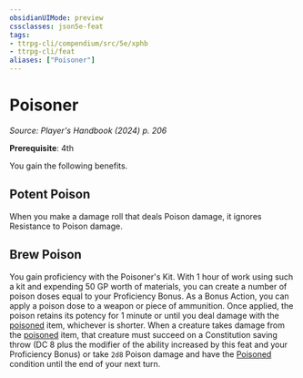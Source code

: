 ```yaml
---
obsidianUIMode: preview
cssclasses: json5e-feat
tags:
- ttrpg-cli/compendium/src/5e/xphb
- ttrpg-cli/feat
aliases: ["Poisoner"]
---
```

# Poisoner
*Source: Player's Handbook (2024) p. 206*  

**Prerequisite**: 4th

You gain the following benefits.

## Potent Poison

When you make a damage roll that deals Poison damage, it ignores Resistance to Poison damage.

## Brew Poison

You gain proficiency with the Poisoner's Kit. With 1 hour of work using such a kit and expending 50 GP worth of materials, you can create a number of poison doses equal to your Proficiency Bonus. As a Bonus Action, you can apply a poison dose to a weapon or piece of ammunition. Once applied, the poison retains its potency for 1 minute or until you deal damage with the [poisoned](3-Mechanics/CLI/rules/conditions.md#Poisoned) item, whichever is shorter. When a creature takes damage from the [poisoned](3-Mechanics/CLI/rules/conditions.md#Poisoned) item, that creature must succeed on a Constitution saving throw (DC 8 plus the modifier of the ability increased by this feat and your Proficiency Bonus) or take `2d8` Poison damage and have the [Poisoned](3-Mechanics/CLI/rules/conditions.md#Poisoned) condition until the end of your next turn.